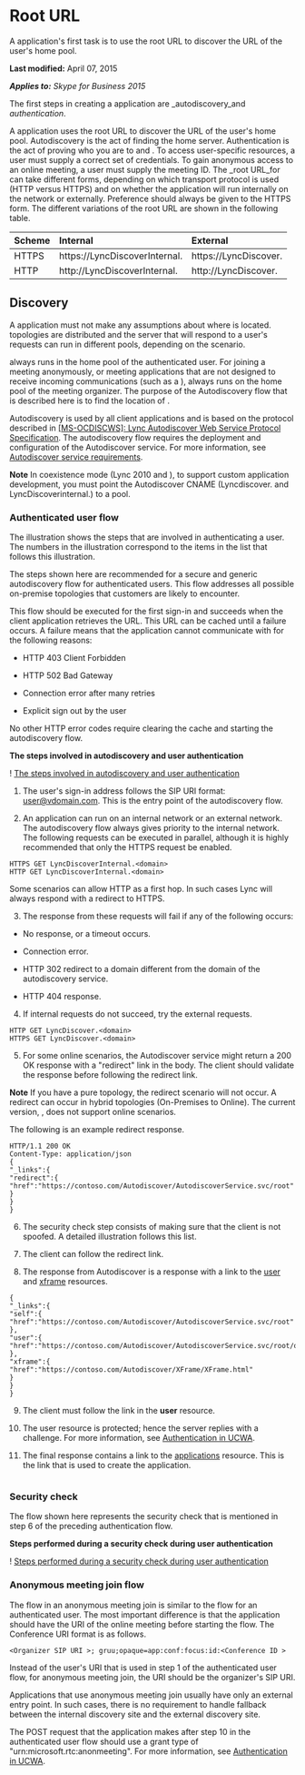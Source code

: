 
# Root URL
A application's first task is to use the root URL to discover the URL of the user's home pool.

 **Last modified:** April 07, 2015

 _**Applies to:** Skype for Business 2015_

The first steps in creating a application are _autodiscovery_and _authentication_.

A application uses the root URL to discover the URL of the user's home pool. Autodiscovery is the act of finding the home server.
Authentication is the act of proving who you are to and . To access user-specific resources, a user must supply a correct set of credentials. To gain anonymous access to an online meeting, a user must supply the meeting ID. 
The _root URL_for can take different forms, depending on which transport protocol is used (HTTP versus HTTPS) and on whether the application will run internally on the network or externally. Preference should always be given to the HTTPS form.
The different variations of the root URL are shown in the following table. 


|**Scheme**|**Internal**|**External**|
|:-----|:-----|:-----|
|HTTPS|https://LyncDiscoverInternal.<domain>|https://LyncDiscover.<domain>|
|HTTP|http://LyncDiscoverInternal.<domain>|http://LyncDiscover.<domain>|

## Discovery

A application must not make any assumptions about where is located. topologies are distributed and the server that will respond to a user's requests can run in different pools, depending on the scenario.

 always runs in the home pool of the authenticated user. For joining a meeting anonymously, or meeting applications that are not designed to receive incoming communications (such as a ), always runs on the home pool of the meeting organizer. The purpose of the Autodiscovery flow that is described here is to find the location of .

Autodiscovery is used by all client applications and is based on the protocol described in [ [MS-OCDISCWS]: Lync Autodiscover Web Service Protocol Specification](http://msdn.microsoft.com/en-us/library/hh623245%28v=office.12%29.aspx). The autodiscovery flow requires the deployment and configuration of the Autodiscover service. For more information, see [Autodiscover service requirements](http://technet.microsoft.com/en-us/library/hh690012%28v=ocs.15%29.aspx). 


 **Note** In coexistence mode (Lync 2010 and ), to support custom application development, you must point the Autodiscover CNAME (Lyncdiscover.<domain> and LyncDiscoverinternal.<domain>) to a pool.


### Authenticated user flow

The illustration shows the steps that are involved in authenticating a user. The numbers in the illustration correspond to the items in the list that follows this illustration.

The steps shown here are recommended for a secure and generic autodiscovery flow for authenticated users. This flow addresses all possible on-premise topologies that customers are likely to encounter.

This flow should be executed for the first sign-in and succeeds when the client application retrieves the URL. This URL can be cached until a failure occurs. A failure means that the application cannot communicate with for the following reasons:


- HTTP 403 Client Forbidden
 
- HTTP 502 Bad Gateway
 
- Connection error after many retries
 
- Explicit sign out by the user
 
No other HTTP error codes require clearing the cache and starting the autodiscovery flow.


**The steps involved in autodiscovery and user authentication**

! [The steps involved in autodiscovery and user authentication](images/UCWA15Con_RootURL.png)

1. The user's sign-in address follows the SIP URI format: user@vdomain.com. This is the entry point of the autodiscovery flow.
 
2. An application can run on an internal network or an external network. The autodiscovery flow always gives priority to the internal network. The following requests can be executed in parallel, although it is highly recommended that only the HTTPS request be enabled.
 
 ```
 HTTPS GET LyncDiscoverInternal.<domain>
HTTP GET LyncDiscoverInternal.<domain>

 ```


 Some scenarios can allow HTTP as a first hop. In such cases Lync will always respond with a redirect to HTTPS.
 
3. The response from these requests will fail if any of the following occurs:
 
 - No response, or a timeout occurs.
 
 - Connection error.
 
 - HTTP 302 redirect to a domain different from the domain of the autodiscovery service.
 
 - HTTP 404 response.
 
4. If internal requests do not succeed, try the external requests.
 
 ```
 HTTP GET LyncDiscover.<domain> 
HTTPS GET LyncDiscover.<domain>
 ```

5. For some online scenarios, the Autodiscover service might return a 200 OK response with a "redirect" link in the body. The client should validate the response before following the redirect link. 
 
 **Note** If you have a pure topology, the redirect scenario will not occur. A redirect can occur in hybrid topologies (On-Premises to Online). The current version, , does not support online scenarios.

 The following is an example redirect response.
 


 ```
 HTTP/1.1 200 OK
Content-Type: application/json
{
 "_links":{
 "redirect":{
 "href":"https://contoso.com/Autodiscover/AutodiscoverService.svc/root"
 }
 }
}
 ```

6. The security check step consists of making sure that the client is not spoofed. A detailed illustration follows this list.
 
7. The client can follow the redirect link.
 
8. The response from Autodiscover is a response with a link to the [user](user_ref.md) and [xframe](xframe_ref.md) resources.
 
 ```
 {
 "_links":{
 "self":{
 "href":"https://contoso.com/Autodiscover/AutodiscoverService.svc/root"
 },
 "user":{
 "href":"https://contoso.com/Autodiscover/AutodiscoverService.svc/root/oauth/user"
 },
 "xframe":{
 "href":"https://contoso.com/Autodiscover/XFrame/XFrame.html"
 }
 }
}
 ```

9. The client must follow the link in the **user** resource.
 
10. The user resource is protected; hence the server replies with a challenge. For more information, see [Authentication in UCWA](AuthenticationInUCWA.md).
 
11. The final response contains a link to the [applications](applications_ref.md) resource. This is the link that is used to create the application.
 
 ```
 
 ```


### Security check

The flow shown here represents the security check that is mentioned in step 6 of the preceding authentication flow.


**Steps performed during a security check during user authentication**

! [Steps performed during a security check during user authentication](images/UCWA15Con_SecurityCheck.png)


### Anonymous meeting join flow

The flow in an anonymous meeting join is similar to the flow for an authenticated user. The most important difference is that the application should have the URI of the online meeting before starting the flow. The Conference URI format is as follows.


```
<Organizer SIP URI >; gruu;opaque=app:conf:focus:id:<Conference ID >
```

Instead of the user's URI that is used in step 1 of the authenticated user flow, for anonymous meeting join, the URI should be the organizer's SIP URI.

Applications that use anonymous meeting join usually have only an external entry point. In such cases, there is no requirement to handle fallback between the internal discovery site and the external discovery site. 

The POST request that the application makes after step 10 in the authenticated user flow should use a grant type of "urn:microsoft.rtc:anonmeeting". For more information, see [Authentication in UCWA](AuthenticationInUCWA.md).

